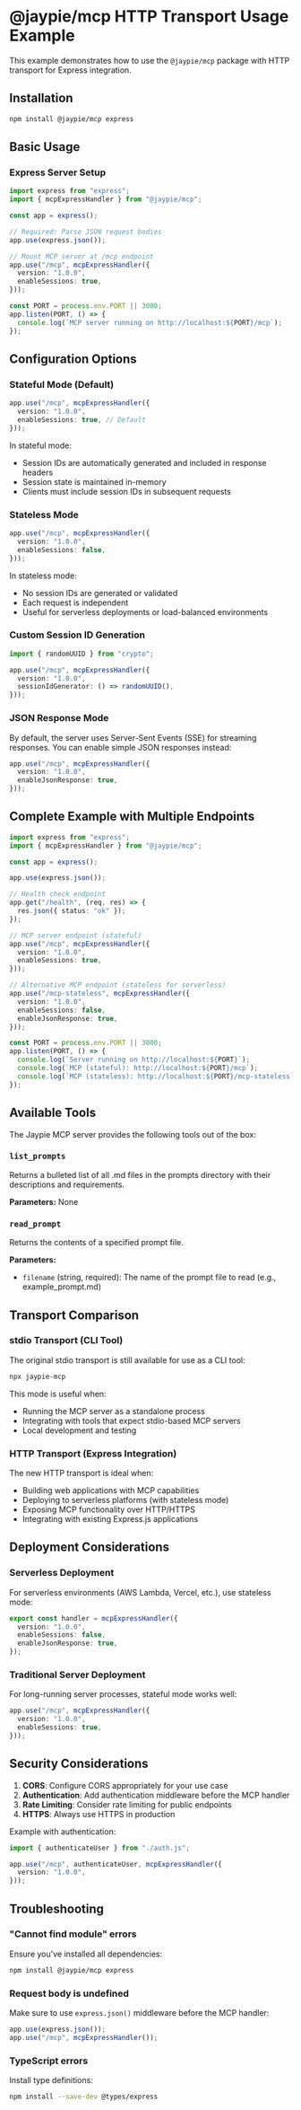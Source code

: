 # @jaypie/mcp HTTP Transport Usage Example

This example demonstrates how to use the `@jaypie/mcp` package with HTTP transport for Express integration.

## Installation

```bash
npm install @jaypie/mcp express
```

## Basic Usage

### Express Server Setup

```typescript
import express from "express";
import { mcpExpressHandler } from "@jaypie/mcp";

const app = express();

// Required: Parse JSON request bodies
app.use(express.json());

// Mount MCP server at /mcp endpoint
app.use("/mcp", mcpExpressHandler({
  version: "1.0.0",
  enableSessions: true,
}));

const PORT = process.env.PORT || 3000;
app.listen(PORT, () => {
  console.log(`MCP server running on http://localhost:${PORT}/mcp`);
});
```

## Configuration Options

### Stateful Mode (Default)

```typescript
app.use("/mcp", mcpExpressHandler({
  version: "1.0.0",
  enableSessions: true, // Default
}));
```

In stateful mode:
- Session IDs are automatically generated and included in response headers
- Session state is maintained in-memory
- Clients must include session IDs in subsequent requests

### Stateless Mode

```typescript
app.use("/mcp", mcpExpressHandler({
  version: "1.0.0",
  enableSessions: false,
}));
```

In stateless mode:
- No session IDs are generated or validated
- Each request is independent
- Useful for serverless deployments or load-balanced environments

### Custom Session ID Generation

```typescript
import { randomUUID } from "crypto";

app.use("/mcp", mcpExpressHandler({
  version: "1.0.0",
  sessionIdGenerator: () => randomUUID(),
}));
```

### JSON Response Mode

By default, the server uses Server-Sent Events (SSE) for streaming responses. You can enable simple JSON responses instead:

```typescript
app.use("/mcp", mcpExpressHandler({
  version: "1.0.0",
  enableJsonResponse: true,
}));
```

## Complete Example with Multiple Endpoints

```typescript
import express from "express";
import { mcpExpressHandler } from "@jaypie/mcp";

const app = express();

app.use(express.json());

// Health check endpoint
app.get("/health", (req, res) => {
  res.json({ status: "ok" });
});

// MCP server endpoint (stateful)
app.use("/mcp", mcpExpressHandler({
  version: "1.0.0",
  enableSessions: true,
}));

// Alternative MCP endpoint (stateless for serverless)
app.use("/mcp-stateless", mcpExpressHandler({
  version: "1.0.0",
  enableSessions: false,
  enableJsonResponse: true,
}));

const PORT = process.env.PORT || 3000;
app.listen(PORT, () => {
  console.log(`Server running on http://localhost:${PORT}`);
  console.log(`MCP (stateful): http://localhost:${PORT}/mcp`);
  console.log(`MCP (stateless): http://localhost:${PORT}/mcp-stateless`);
});
```

## Available Tools

The Jaypie MCP server provides the following tools out of the box:

### `list_prompts`

Returns a bulleted list of all .md files in the prompts directory with their descriptions and requirements.

**Parameters:** None

### `read_prompt`

Returns the contents of a specified prompt file.

**Parameters:**
- `filename` (string, required): The name of the prompt file to read (e.g., example_prompt.md)

## Transport Comparison

### stdio Transport (CLI Tool)

The original stdio transport is still available for use as a CLI tool:

```bash
npx jaypie-mcp
```

This mode is useful when:
- Running the MCP server as a standalone process
- Integrating with tools that expect stdio-based MCP servers
- Local development and testing

### HTTP Transport (Express Integration)

The new HTTP transport is ideal when:
- Building web applications with MCP capabilities
- Deploying to serverless platforms (with stateless mode)
- Exposing MCP functionality over HTTP/HTTPS
- Integrating with existing Express.js applications

## Deployment Considerations

### Serverless Deployment

For serverless environments (AWS Lambda, Vercel, etc.), use stateless mode:

```typescript
export const handler = mcpExpressHandler({
  version: "1.0.0",
  enableSessions: false,
  enableJsonResponse: true,
});
```

### Traditional Server Deployment

For long-running server processes, stateful mode works well:

```typescript
app.use("/mcp", mcpExpressHandler({
  version: "1.0.0",
  enableSessions: true,
}));
```

## Security Considerations

1. **CORS**: Configure CORS appropriately for your use case
2. **Authentication**: Add authentication middleware before the MCP handler
3. **Rate Limiting**: Consider rate limiting for public endpoints
4. **HTTPS**: Always use HTTPS in production

Example with authentication:

```typescript
import { authenticateUser } from "./auth.js";

app.use("/mcp", authenticateUser, mcpExpressHandler({
  version: "1.0.0",
}));
```

## Troubleshooting

### "Cannot find module" errors

Ensure you've installed all dependencies:
```bash
npm install @jaypie/mcp express
```

### Request body is undefined

Make sure to use `express.json()` middleware before the MCP handler:
```typescript
app.use(express.json());
app.use("/mcp", mcpExpressHandler());
```

### TypeScript errors

Install type definitions:
```bash
npm install --save-dev @types/express
```
